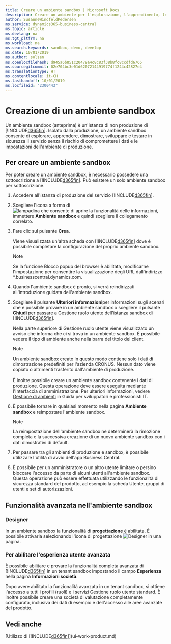 ```yaml
---
title: Creare un ambiente sandbox | Microsoft Docs
description: Creare un ambiente per l'esplorazione, l'apprendimento, le dimostrazioni, lo sviluppo e i test.
author: SusanneWindfeldPedersen
ms.service: dynamics365-business-central
ms.topic: article
ms.devlang: na
ms.tgt_pltfrm: na
ms.workload: na
ms.search.keywords: sandbox, demo, develop
ms.date: 10/01/2019
ms.author: solsen
ms.openlocfilehash: d945a6b851c20479a4c8c83f38b8fc8ccdfd6765
ms.sourcegitcommit: 02e704bc3e01d62072144919774f1244c42827e4
ms.translationtype: HT
ms.contentlocale: it-CH
ms.lasthandoff: 10/01/2019
ms.locfileid: "2300443"
---
```

# <a name="creating-a-sandbox-environment"></a>Creazione di un ambiente sandbox
Un ambiente sandbox (anteprima) è un'istanza di non produzione di [!INCLUDE[d365fin](includes/d365fin_md.md)]. Isolato dalla produzione, un ambiente sandbox consente di esplorare, apprendere, dimostrare, sviluppare e testare in sicurezza il servizio senza il rischio di compromettere i dati e le impostazioni dell'ambiente di produzione.

## <a name="to-create-a-sandbox-environment"></a>Per creare un ambiente sandbox
Per poter creare un ambiente sandbox, è necessario possedere una sottoscrizione a [!INCLUDE[d365fin](includes/d365fin_md.md)]. Può esistere un solo ambiente sandbox per sottoscrizione.

1. Accedere all'istanza di produzione del servizio [!INCLUDE[d365fin](includes/d365fin_md.md)].

2. Scegliere l'icona a forma di ![lampadina che consente di aprire la funzionalità delle informazioni](media/ui-search/search_small.png "Informazioni sull'operazione che si desidera eseguire"), immettere **Ambiente sandbox** e quindi scegliere il collegamento correlato.
<!-- ![Sandbox Environment Setup](./media/across-sandbox/sandbox-environment-setup.png) -->
3. Fare clic sul pulsante **Crea**.  

    Viene visualizzata un'altra scheda con [!INCLUDE[d365fin](includes/d365fin_md.md)] dove è possibile completare la configurazione del proprio ambiente sandbox.

    > [!NOTE]  
    >  Se la funzione Blocco popup del browser è abilitata, modificarne l'impostazione per consentire la visualizzazione degli URL dall'indirizzo *.businesscentral.dynamics.com.

4. Quando l'ambiente sandbox è pronto, si verrà reindirizzati all'introduzione guidata dell'ambiente sandbox.
<!-- ![Sandbox Welcome Wizard](./media/across-sandbox/sandbox-wizard.png) -->

5. Scegliere il pulsante **Ulteriori informazioni**per informazioni sugli scenari che è possibile provare in un ambiente sandbox o scegliere il pulsante **Chiudi** per passare a Gestione ruolo utente dell'istanza sandbox di [!INCLUDE[d365fin](includes/d365fin_md.md)].

    Nella parte superiore di Gestione ruolo utente viene visualizzato un avviso che informa che ci si trova in un ambiente sandbox. È possibile vedere il tipo di ambiente anche nella barra del titolo del client.
    <!-- ![Sandbox RoleCenter Notification](./media/across-sandbox/sandbox-rolecenter-notification.png) -->

    > [!NOTE]
    > Un ambiente sandbox creato in questo modo contiene solo i dati di dimostrazione predefiniti per l'azienda CRONUS. Nessun dato viene copiato o altrimenti trasferito dall'ambiente di produzione.<br /><br />
    > È inoltre possibile creare un ambiente sandbox contenente i dati di produzione. Questa operazione deve essere eseguita mediante l'Interfaccia di amministrazione. Per ulteriori informazioni, vedere [Gestione di ambienti](/dynamics365/business-central/dev-itpro/administration/tenant-admin-center-environments) in Guida per sviluppatori e professionisti IT.

6. È possibile tornare in qualsiasi momento nella pagina **Ambiente sandbox** e reimpostare l'ambiente sandbox.
    > [!NOTE]  
    >  La reimpostazione dell'ambiente sandbox ne determinerà la rimozione completa e la successiva creazione di un nuovo ambiente sandbox con i dati dimostrativi di default.  

7. Per passare tra gli ambienti di produzione e sandbox, è possibile utilizzare l'utilità di avvio dell'app Business Central.
<!-- ![Sandbox Dynamics365 Menu](./media/across-sandbox/sandbox-dynamics365-menu.png) -->

8. È possibile per un amministratore o un altro utente limitare o persino bloccare l'accesso da parte di alcuni utenti all'ambiente sandbox. Questa operazione può essere effettuata utilizzando le funzionalità di sicurezza standard del prodotto, ad esempio la scheda Utente, gruppi di utenti e set di autorizzazioni.

<!-- ![Sandbox Permission Sets](./media/across-sandbox/sandbox-permission-sets.png) -->

## <a name="advanced-functionality-in-the-sandbox-environment"></a>Funzionalità avanzata nell'ambiente sandbox
### <a name="designer"></a>Designer
In un ambiente sandbox la funzionalità di **progettazione** è abilitata. È possibile attivarla selezionando l'icona di progettazione ![Designer](./media/across-sandbox/sandbox-inclient-design-icon.png) in una pagina.

<!-- ![In-client Designer](./media/across-sandbox/sandbox-inclient-designer.png) -->

### <a name="to-enable-the-advanced-user-experience"></a>Per abilitare l'esperienza utente avanzata
È possibile abilitare e provare la funzionalità completa avanzata di [!INCLUDE[d365fin](includes/d365fin_md.md)] in un tenant sandbox impostando il campo **Esperienza** nella pagina **Informazioni società**.

<!-- ![Sandbox Environment Advanced](./media/across-sandbox/sandbox-advanced.png) -->

<!-- ![Sandbox Production](./media/across-sandbox/sandbox-production.png) -->

Dopo avere abilitato la funzionalità avanzata in un tenant sandbox, si ottiene l'accesso a tutti i profili (ruoli) e i servizi Gestione ruolo utente standard. È inoltre possibile creare una società di valutazione completamente configurata, inclusiva dei dati di esempio e dell'accesso alle aree avanzate del prodotto.

<!-- ![Sandbox New Company](./media/across-sandbox/sandbox-newcompany.png) -->


## <a name="see-also"></a>Vedi anche
[Utilizzo di [!INCLUDE[d365fin](includes/d365fin_md.md)]](ui-work-product.md)  
